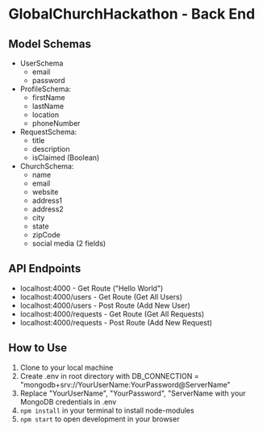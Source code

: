 # GlobalChurchHackathon - Back End

## Model Schemas
* UserSchema
  + email
  + password
* ProfileSchema:
  + firstName
  + lastName
  + location
  + phoneNumber
* RequestSchema:
  + title
  + description
  + isClaimed (Boolean)
* ChurchSchema:
  + name
  + email
  + website
  + address1
  + address2
  + city
  + state
  + zipCode
  + social media (2 fields)

## API Endpoints 
* localhost:4000 - Get Route ("Hello World")
* localhost:4000/users - Get Route (Get All Users)
* localhost:4000/users - Post Route (Add New User)
* localhost:4000/requests - Get Route (Get All Requests)
* localhost:4000/requests - Post Route (Add New Request)

## How to Use
1. Clone to your local machine
2. Create .env in root directory with DB_CONNECTION = "mongodb+srv://YourUserName:YourPassword@ServerName"
3. Replace "YourUserName", "YourPassword", "ServerName with your MongoDB credentials in .env 
4. `npm install` in your terminal to install node-modules
5. `npm start` to open development in your browser
